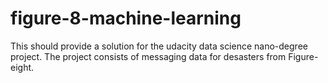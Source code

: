 # figure-8-machine-learning
This should provide a solution for the udacity data science nano-degree project. The project consists of messaging data for desasters from Figure-eight. 
